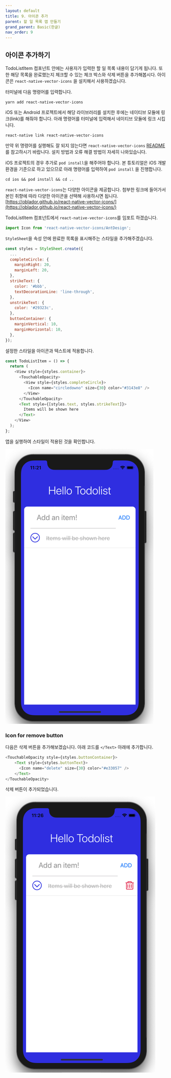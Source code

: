 ```yaml
---
layout: default
title: 9. 아이콘 추가
parent: 할 일 목록 앱 만들기
grand_parent: Basic(한글)
nav_order: 9
---
```


## 아이콘 추가하기

TodoListItem 컴포넌트 안에는 사용자가 입력한 할 일 목록 내용이 담기게 됩니다. 또한 해당 목록을 완료했는지 체크할 수 있는 체크 박스와 삭제 버튼을 추가해봅시다. 아이콘은 `react-native-vector-icons` 을 설치해서 사용하겠습니다.

터미널에 다음 명령어를 입력합니다.

```
yarn add react-native-vector-icons
```

iOS 또는 Android 프로젝트에서 해당 라이브러리를 설치한 후에는 네이티브 모듈에 링크(link)를 해줘야 합니다. 아래 명령어를 터미널에 입력해서 네이티브 모듈에 링크 시킵니다.

```
react-native link react-native-vector-icons
```

만약 위 명령어를 실행해도 잘 되지 않는다면 `react-native-vector-icons` [README](https://github.com/oblador/react-native-vector-icons/blob/master/README.md) 를 참고하시기 바랍니다. 설치 방법과 오류 해결 방법이 자세히 나와있습니다.

iOS 프로젝트의 경우 추가로 `pod install`을 해주어야 합니다. 본 튜토리얼은 iOS 개발 환경을 기준으로 하고 있으므로 아래 명령어를 입력하여 `pod install` 을 진행합니다.

```
cd ios && pod install && cd ..
```



`react-native-vector-icons`는 다양한 아이콘을 제공합니다. 첨부한 링크에 들어가서 본인 취향에 따라 다양한 아이콘을 선택해 사용하시면 됩니다. [https://oblador.github.io/react-native-vector-icons/](https://oblador.github.io/react-native-vector-icons/)

TodoListItem 컴포넌트에서 `react-native-vector-icons`를 임포트 하겠습니다.

```js
import Icon from 'react-native-vector-icons/AntDesign';
```

`StyleSheet`을 속성 안에 완료한 목록을 표시해주는 스타일을 추가해주겠습니다.

```js
const styles = StyleSheet.create({
  ...
  completeCircle: {
    marginRight: 20,
    marginLeft: 20,
  },
  strikeText: {
    color: '#bbb',
    textDecorationLine: 'line-through',
  },
  unstrikeText: {
    color: '#29323c',
  },
  buttonContainer: {
    marginVertical: 10,
    marginHorizontal: 10,
  },
});
```

설정한 스타일을 아이콘과 텍스트에 적용합니다.

```js
const TodoListItem = () => {
  return (
    <View style={styles.container}>
      <TouchableOpacity>
        <View style={styles.completeCircle}>
          <Icon name="circledowno" size={30} color="#3143e8" />
        </View>
      </TouchableOpacity>
      <Text style={[styles.text, styles.strikeText]}>
        Items will be shown here
      </Text>
    </View>
  );
};
```

앱을 실행하여 스타일이 적용된 것을 확인합니다.

![](../images/completed_icon.png "completed_icon.png")

### Icon for remove button

다음은 삭제 버튼을 추가해보겠습니다. 아래 코드를 `</Text>` 아래에 추가합니다.

```js
<TouchableOpacity style={styles.buttonContainer}>
    <Text style={styles.buttonText}>
      <Icon name="delete" size={30} color="#e33057" />
    </Text>
</TouchableOpacity>
```

삭제 버튼이 추가되었습니다.

![](../images/remove_button.png "remove_button.png")
